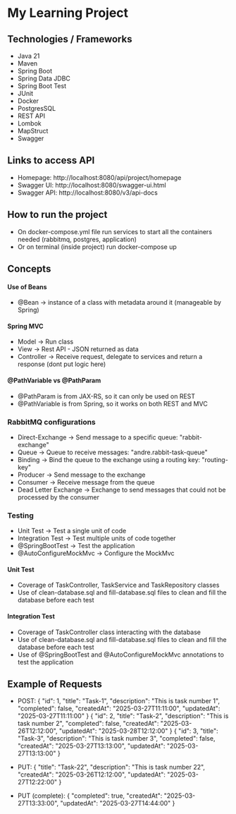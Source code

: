 # My Learning Project

## Technologies / Frameworks
- Java 21
- Maven
- Spring Boot
- Spring Data JDBC
- Spring Boot Test
- JUnit
- Docker
- PostgresSQL
- REST API
- Lombok
- MapStruct
- Swagger


## Links to access API
- Homepage: http://localhost:8080/api/project/homepage
- Swagger UI: http://localhost:8080/swagger-ui.html
- Swagger API: http://localhost:8080/v3/api-docs


## How to run the project
- On docker-compose.yml file run services to start all the containers needed (rabbitmq, postgres, application)
- Or on terminal (inside project) run docker-compose up


## Concepts

#### Use of Beans
- @Bean -> instance of a class with metadata around it (manageable by Spring)


#### Spring MVC
- Model -> Run class
- View -> Rest API - JSON returned as data
- Controller -> Receive request, delegate to services and return a response (dont put logic here)


#### @PathVariable vs @PathParam
- @PathParam is from JAX-RS, so it can only be used on REST
- @PathVariable is from Spring, so it works on both REST and MVC


### RabbitMQ configurations
- Direct-Exchange -> Send message to a specific queue: "rabbit-exchange"
- Queue -> Queue to receive messages: "andre.rabbit-task-queue"
- Binding -> Bind the queue to the exchange using a routing key: "routing-key"
- Producer -> Send message to the exchange
- Consumer -> Receive message from the queue
- Dead Letter Exchange -> Exchange to send messages that could not be processed by the consumer


### Testing
- Unit Test -> Test a single unit of code
- Integration Test -> Test multiple units of code together
- @SpringBootTest -> Test the application
- @AutoConfigureMockMvc -> Configure the MockMvc

#### Unit Test
- Coverage of TaskController, TaskService and TaskRepository classes
- Use of clean-database.sql and fill-database.sql files to clean and fill the database before each test 

#### Integration Test
- Coverage of TaskController class interacting with the database
- Use of clean-database.sql and fill-database.sql files to clean and fill the database before each test
- Use of @SpringBootTest and @AutoConfigureMockMvc annotations to test the application


## Example of Requests
- POST:
{
    "id": 1,
    "title": "Task-1",
    "description": "This is task number 1",
    "completed": false,
    "createdAt": "2025-03-27T11:11:00",
    "updatedAt": "2025-03-27T11:11:00"
}
{
    "id": 2,
    "title": "Task-2",
    "description": "This is task number 2",
    "completed": false,
    "createdAt": "2025-03-26T12:12:00",
    "updatedAt": "2025-03-28T12:12:00"
}
{
    "id": 3,
    "title": "Task-3",
    "description": "This is task number 3",
    "completed": false,
    "createdAt": "2025-03-27T13:13:00",
    "updatedAt": "2025-03-27T13:13:00"
}

- PUT:
{
    "title": "Task-22",
    "description": "This is task number 22",
    "createdAt": "2025-03-26T12:12:00",
    "updatedAt": "2025-03-27T12:22:00"
}

- PUT (complete):
{
    "completed": true,
    "createdAt": "2025-03-27T13:33:00",
    "updatedAt": "2025-03-27T14:44:00"
}
